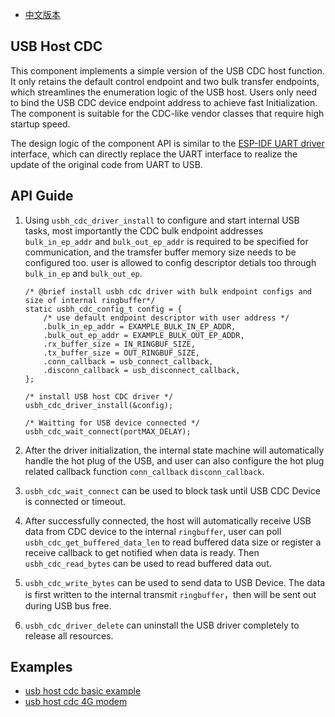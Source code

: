 * [中文版本](./README_cn.md)

## USB Host CDC

This component implements a simple version of the USB CDC host function. It only retains the default control endpoint and two bulk transfer endpoints, which streamlines the enumeration logic of the USB host. Users only need to bind the USB CDC device endpoint address to achieve fast Initialization. The component is suitable for the CDC-like vendor classes that require high startup speed.

The design logic of the component API is similar to the [ESP-IDF UART driver](https://docs.espressif.com/projects/esp-idf/en/latest/esp32s2/api-reference/peripherals/uart.html) interface, which can directly replace the UART interface to realize the update of the original code from UART to USB.

## API Guide

1. Using `usbh_cdc_driver_install` to configure and start internal USB tasks, most importantly the CDC bulk endpoint addresses `bulk_in_ep_addr` and `bulk_out_ep_addr` is required to be specified for communication, and the tramsfer buffer memory size needs to be configured too. user is allowed to config descriptor detials too through `bulk_in_ep` and `bulk_out_ep`.

    ```
    /* @brief install usbh cdc driver with bulk endpoint configs and size of internal ringbuffer*/
    static usbh_cdc_config_t config = {
        /* use default endpoint descriptor with user address */
        .bulk_in_ep_addr = EXAMPLE_BULK_IN_EP_ADDR,
        .bulk_out_ep_addr = EXAMPLE_BULK_OUT_EP_ADDR,
        .rx_buffer_size = IN_RINGBUF_SIZE,
        .tx_buffer_size = OUT_RINGBUF_SIZE,
        .conn_callback = usb_connect_callback,
        .disconn_callback = usb_disconnect_callback,
    };

    /* install USB host CDC driver */
    usbh_cdc_driver_install(&config);

    /* Waitting for USB device connected */
    usbh_cdc_wait_connect(portMAX_DELAY);
    ```

2. After the driver initialization, the internal state machine will automatically handle the hot plug of the USB, and user can also configure the hot plug related callback function `conn_callback` `disconn_callback`.
3. `usbh_cdc_wait_connect` can be used to block task until USB CDC Device is connected or timeout.
4. After successfully connected, the host will automatically receive USB data from CDC device to the internal `ringbuffer`, user can poll `usbh_cdc_get_buffered_data_len` to read buffered data size or register a receive callback to get notified when data is ready. Then `usbh_cdc_read_bytes` can be used to read buffered data out.
5. `usbh_cdc_write_bytes` can be used to send data to USB Device. The data is first written to the internal transmit `ringbuffer`，then will be sent out during USB bus free.
6. `usbh_cdc_driver_delete` can uninstall the USB driver completely to release all resources.

## Examples

* [usb host cdc basic example](../../../examples/usb/host/usb_cdc_basic)
* [usb host cdc 4G modem](../../../examples/usb/host/usb_cdc_4g_module)